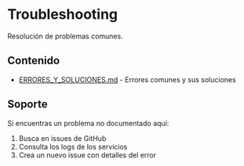 # Troubleshooting

Resolución de problemas comunes.

## Contenido

- [ERRORES_Y_SOLUCIONES.md](./ERRORES_Y_SOLUCIONES.md) - Errores comunes y sus soluciones

## Soporte

Si encuentras un problema no documentado aquí:

1. Busca en issues de GitHub
2. Consulta los logs de los servicios
3. Crea un nuevo issue con detalles del error

